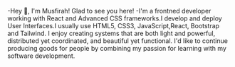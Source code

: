 -Hey 👋, I'm Musfirah!
Glad to see you here!
-I'm a frontned developer working with React and Advanced CSS frameworks.I develop and deploy User Interfaces.I usually use HTML5, CSS3, JavaScript,React, Bootstrap and Tailwind.
 I enjoy creating systems that are both light and powerful, distributed yet coordinated, and beautiful yet functional. I'd like to continue producing goods for people by combining my passion for learning with my software development.


